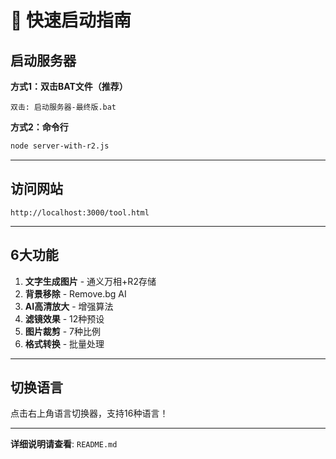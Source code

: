 # 🚀 快速启动指南

## 启动服务器

**方式1：双击BAT文件（推荐）**
```
双击: 启动服务器-最终版.bat
```

**方式2：命令行**
```bash
node server-with-r2.js
```

---

## 访问网站

```
http://localhost:3000/tool.html
```

---

## 6大功能

1. **文字生成图片** - 通义万相+R2存储
2. **背景移除** - Remove.bg AI
3. **AI高清放大** - 增强算法
4. **滤镜效果** - 12种预设
5. **图片裁剪** - 7种比例
6. **格式转换** - 批量处理

---

## 切换语言

点击右上角语言切换器，支持16种语言！

---

**详细说明请查看**: `README.md`

